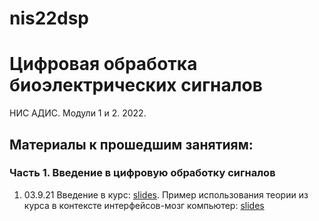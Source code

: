 # nis22dsp
# Цифровая обработка биоэлектрических сигналов
НИС АДИС. Модули 1 и 2. 2022.
## Материалы к прошедшим занятиям:
### Часть 1. Введение в цифровую обработку сигналов
1. 03.9.21 Введение в курс: [slides](https://docs.google.com/presentation/d/1pOyv2kz1ZOMyNn5KApBGqjmdGg_6wdpehXE4SqaxhPQ/edit?usp=sharing). Пример использования теории из курса в контексте интерфейсов-мозг компьютер: [slides](https://docs.google.com/presentation/d/1fxtYDbPVApMwISboFnx2I0cHnZW-ZIqor6stcy3LPBs/edit?usp=sharing)
